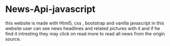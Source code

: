 # News-Api-javascript

this website is made with Html5, css , bootstrap and vanilla javascript 
in this website user can see news headlines and related pictures with it
and if he find it intresting they may click on read more to read all news
from the origin source.
